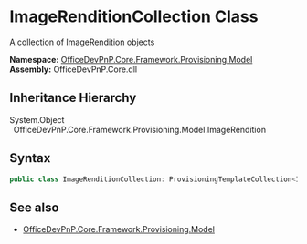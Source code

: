 # ImageRenditionCollection Class
 A collection of ImageRendition objects   

**Namespace:** [OfficeDevPnP.Core.Framework.Provisioning.Model](OfficeDevPnP.Core.Framework.Provisioning.Model.md)  
**Assembly:** OfficeDevPnP.Core.dll  
## Inheritance Hierarchy
System.Object  
&ensp;OfficeDevPnP.Core.Framework.Provisioning.Model.ImageRendition  
## Syntax
```C#
public class ImageRenditionCollection: ProvisioningTemplateCollection<ImageRendition>
```
## See also
- [OfficeDevPnP.Core.Framework.Provisioning.Model](OfficeDevPnP.Core.Framework.Provisioning.Model.md)
